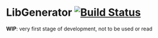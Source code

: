# LibGenerator [![Build Status](https://secure.travis-ci.org/olbat/libgen.png?branch=master)](https://travis-ci.org/olbat/libgen)

__WIP__: very first stage of development, not to be used or read
